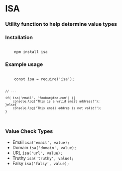 # ISA
### Utility function to help determine value types

### Installation
<code>
    npm install isa
</code>

### Example usage
<code>
    const isa = require('isa');

    // ... 
    
    if( isa('email', 'foobar@foo.com') ){
        console.log('This is a valid email address!');
    }else{
        console.log('This email addres is not valid!');
    }
</code>

### Value Check Types
 - Email <code>isa('email', value);</code>
 - Domain <code>isa('domain', value);</code>
 - URL <code>isa('url', value);</code>
 - Truthy <code>isa('truthy', value);</code>
 - Falsy <code>isa('falsy', value);</code>
